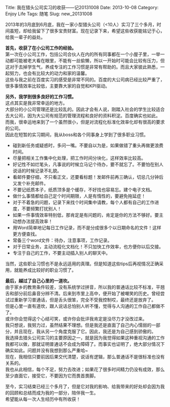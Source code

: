 Title: 我在猎头公司实习的收获——记20131008
Date: 2013-10-08
Category: Enjoy Life
Tags: 随笔
Slug: new_20131008


2013年的3月底到6月底，我在一家小型猎头公司（<10人）实习了三个多月，时间虽短，却给我留下了很多宝贵财富。现在记录下来，希望这些收获能铭记于心，给我一辈子的益处。

**首先，收获了在小公司工作的经验。**  
第一次在小公司工作，包括公司合伙人在内的所有同事都在一个小屋子里，一举一动都可能被老大看在眼里，不能有一丝偷懒，所以一开始时可能会比较有压力，但这对于去掉学生气，养成专注的工作习惯是非常有帮助的。而且大家彼此熟悉，一起努力，也会有比较大的动力和家的温馨。  
这些与我之前在百度实习的感受是非常不同的。百度的大公司病已经比较严重了，很多事情效率比较低，主要靠大家的自觉和KPI驱动。

**另外，我学到很多良好的工作习惯。**  
这点其实是我非常幸运的地方。  
大部分的小公司管理还是比较乱的。因此才会有人说，刚踏入社会的学生比较适合去大公司，因为大公司有规范的管理流程和良好的资料积淀。百度确实也如此。  
而我，很幸运地来到了一个虽然很小，但是对流程化标准化效率化却有很高的要求的公司。  
因此在短暂的实习期间，我从boss和各个同事身上学到了很多职业习惯。

+ 碰到新任务或疑惑时，多问一嘴。不要自以为是，如果做错了重头再做更浪费时间。  
+ 尽量把相关工作集中化处理，把工作时间分块化，这样效率比较高。  
+ 好记性不如烂笔头，凡事说的时候立马记个待办，要不就忘了。不要怕在别人说话的时候记录不礼貌。  
+ 看邮件要仔细，不只看正文，还要看标题！发邮件前再三确认，切忌几分钟后又发个补充邮件。  
+ 不要记纸质本子，纸质顶多是个缓存，不好找也容易忘。建个电子文档。  
+ 做什么事情都给自己定个时间期限，人是有惰性的，要避免拖延症！  
+ 对于不着急的问题，记录下来找个时间集中请教，每个人都有自己的工作进度，不要频繁打扰别人！  
+ 如果一件事情效率特别低，那肯定是有问题的，肯定是你的方法不够好。要主动想办法提高效率！  
+ 用Word简单地记每日工作记录，而不是分成很多个以日期命名的文件！这样更方便查找。  
+ 常备三个word文件：待办，注意事项，工作记录。  
+ 对于日常业务，主动流程化文档化！不只加快工作效率，也方便你以后交接。  
+ 专注于自己的工作，不要主动插入别人的聊天中。  

当然，这些职业习惯也不是永远适用的真理。但是知道这些tips后再视情况正确采用，就能养成比较好的职业习惯了。

**最后，越过了自己心里的一道坎。**  
由于家乡的教育条件较差，没有系统学过拼音，所以我的普通话比较不标准，平翘舌和部分前后鼻音分辨不清。后来到市里上高中，便开始了被嘲笑的历史。曾经尝试过重新学习普通话，但是舌头很笨，完全不受我控制哎，最终还是放弃了。  
但是心里一直有道坎，跟人说话总怕别人听不懂，觉得与人沟通的工作自己都做不了。  
或许你会觉得这个心结可笑，或许你会批评我肯定是没尽力才没改过来。  
我只想说，我努力过，虽然结果不理想。但是我还是直面了自己内心懦弱的一部分，并且现在，我从另一个角度克服了它。因此，我还是为自己感到骄傲的。  
我选择去猎头公司实习的主要原因之一，就是因为我觉得如果这种重视沟通的工作我都可以做，那就证明普通话不会成为障碍了。而事实也证明了，绝大部分情况下确实如此。问题并没有我想到那么严重哈~  
现在，我相信只要前因后果交代清楚，说话有逻辑，那么普通话不是很标准也没有关系的。  
我也从此相信，每个不足，努力去改进；如果花了很多时间精力仍没有成效，那么至少直面它，接受它，不要因为它而畏首畏脚。


至今，实习结束已经三个多月了，但是它对我的影响、给我带来的好处却会因为我的回顾和总结而成为我的一部分，陪伴我一生。  
希望能从每一次人生经历中有所收获！
